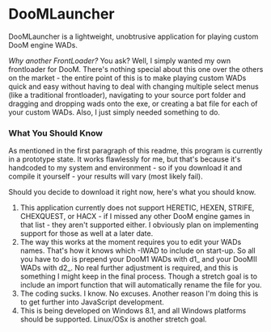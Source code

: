 DooMLauncher
============
DooMLauncher is a lightweight, unobtrusive application for playing custom DooM engine WADs.

*Why another FrontLoader?* You ask? Well, I simply wanted my own frontloader for DooM. There's nothing special about this one over the others on the market - the entire point of this is to make playing custom WADs quick and easy without having to deal with changing multiple select menus (like a traditional frontloader), navigating to your source port folder and dragging and dropping wads onto the exe, or creating a bat file for each of your custom WADs. Also, I just simply needed something to do. 

### What You Should Know
As mentioned in the first paragraph of this readme, this program is currently in a prototype state. It works flawlessly for me, but that's because it's handcoded to my system and environment - so if you download it and compile it yourself - your results will vary (most likely fail).

Should you decide to download it right now, here's what you should know. 

1. This application currently does not support HERETIC, HEXEN, STRIFE, CHEXQUEST, or HACX - if I missed any other DooM engine games in that list - they aren't supported either. I obviously plan on implementing support for those as well at a later date. 
2. The way this works at the moment requires you to edit your WADs names. That's how it knows which -IWAD to include on start-up. So all you have to do is prepend your DooM1 WADs with d1_ and your DooMII WADs with d2_. No real further adjustment is required, and this is something I might keep in the final process. Though a stretch goal is to include an import function that will automatically rename the file for you.
3. The coding sucks. I know. No excuses. Another reason I'm doing this is to get further into JavaScript development. 
4. This is being developed on Windows 8.1, and all Windows platforms should be supported. Linux/OSx is another stretch goal.
 

